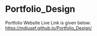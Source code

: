 # Portfolio_Design
Portfolio Website Live Link is given below:
https://mdjusef.github.io/Portfolio_Design/
